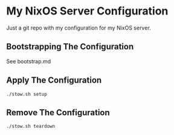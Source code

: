 # My NixOS Server Configuration

Just a git repo with my configuration for my NixOS server.

## Bootstrapping The Configuration

See bootstrap.md

## Apply The Configuration

```
./stow.sh setup
```

## Remove The Configuration

```
./stow.sh teardown
```

